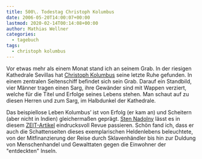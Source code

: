 ```yaml
---
title: 500\. Todestag Christoph Kolumbus
date: 2006-05-20T14:00:07+00:00
lastmod: 2020-02-14T00:14:08+00:00
author: Mathias Wellner
categories:
  - tagebuch
tags:
  - christoph kolumbus
---
```

Vor etwas mehr als einem Monat stand ich an seinem Grab. In der riesigen Kathedrale Sevillas hat [Christoph Kolumbus](https://de.wikipedia.org/wiki/Christoph_Kolumbus) seine letzte Ruhe gefunden. In einem zentralen Seitenschiff befindet sich sein Grab. Darauf ein Standbild, vier Männer tragen einen Sarg, ihre Gewänder sind mit Wappen verziert, welche für die Titel und Erfolge seines Lebens stehen. Man schaut auf zu diesen Herren und zum Sarg, im Halbdunkel der Kathedrale. 
<!--more-->

Das beispiellose Leben Kolumbus&#8217; ist von Erfolg (er kam an) und Scheitern (aber nicht in Indien) gleichermaßen geprägt. [Sten Nadolny](https://de.wikipedia.org/wiki/Sten_Nadolny) lässt es in diesem [ZEIT-Artikel](http://www.zeit.de/2006/20/A-Columbus2_xml) eindrucksvoll Revue passieren. Schön fand ich, dass er auch die Schattenseiten dieses exemplarischen Heldenlebens beleuchtete, von der Mitfinanzierung der Reise durch Sklavenhändler bis hin zur Duldung von Menschenhandel und Gewalttaten gegen die Einwohner der "entdeckten" Inseln.